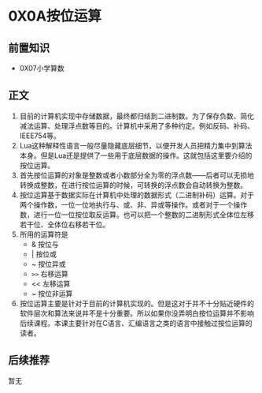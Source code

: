 # 0X0A按位运算

## 前置知识

* 0X07小学算数

## 正文

1. 目前的计算机实现中存储数据，最终都归结到二进制数。为了保存负数、简化减法运算、处理浮点数等目的。计算机中采用了多种约定。例如反码、补码、IEEE754等。
1. Lua这种解释性语言一般尽量隐藏底层细节，以便开发人员把精力集中到算法本身。但是Lua还是提供了一些用于底层数据的操作。这就包括这里要介绍的按位运算。
1. 首先按位运算的对象是整数或者小数部分全为零的浮点数——后者可以无损地转换成整数，在进行按位运算的时候，可转换的浮点数会自动转换为整数。
1. 按位运算基于数据实际在计算机中处理的数据形式（二进制补码）运算。对于两个操作数，一位一位地执行与、或、非、异或等操作。或者对于一个操作数，进行一位一位按位取反运算。也可以把一个整数的二进制形式全体位左移若干位、全体位右移若干位。
1. 所用的运算符是
    * & 按位与
    * | 按位或
    * ~ 按位异或
    * `>>` 右移运算
    * << 左移运算
    * ~ 按位非运算
1. 按位运算主要是针对于目前的计算机实现的。但是这对于并不十分贴近硬件的软件层次和算法来说并不是十分重要。所以如果你没弄明白按位运算并不影响后续课程。本课主要针对在C语言、汇编语言之类的语言中接触过按位运算的读者。

## 后续推荐

暂无
